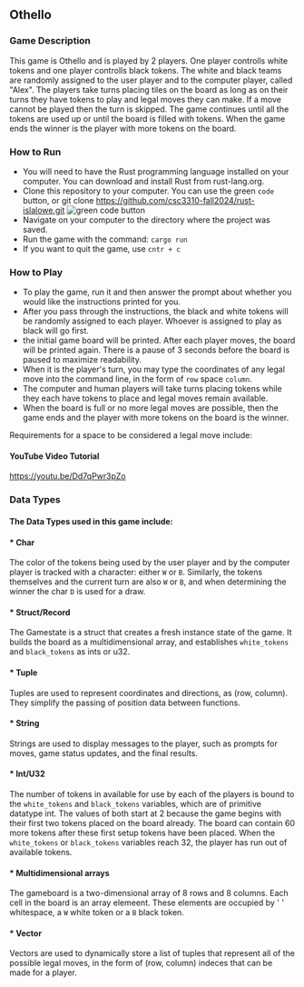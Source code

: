 ## Othello
### Game Description
This game is Othello and is played by 2 players. One player controlls white tokens and one player controlls black tokens. The white and black teams are randomly assigned to the user player and to the computer player, called "Alex". The players take turns placing tiles on the board as long as on their turns they have tokens to play and legal moves they can make. If a move cannot be played then the turn is skipped. The game continues until all the tokens are used up or until the board is filled with tokens. When the game ends the winner is the player with more tokens on the board.

### How to Run
* You will need to have the Rust programming language installed on your computer. You can download and install Rust from rust-lang.org.
* Clone this repository to your computer. You can use the green `code` button, or git clone <https://github.com/csc3310-fall2024/rust-islalowe.git>
![green code button](greenScreenshot.jpeg)
* Navigate on your computer to the directory where the project was saved.
* Run the game with the command: `cargo run`
* If you want to quit the game, use `cntr + c`

### How to Play
* To play the game, run it and then answer the prompt about whether you would like the instructions printed for you.
* After you pass through the instructions, the black and white tokens will be randomly assigned to each player. Whoever is assigned to play as black will go first. 
* the initial game board will be printed. After each player moves, the board will be printed again. There is a pause of 3 seconds before the board is paused to maximize readability.
* When it is the player's turn, you may type the coordinates of any legal move into the command line, in the form of `row` space `column`.
* The computer and human players will take turns placing tokens while they each have tokens to place and legal moves remain available.
* When the board is full or no more legal moves are possible, then the game ends and the player with more tokens on the board is the winner.

Requirements for a space to be considered a legal move include: 


#### YouTube Video Tutorial
https://youtu.be/Dd7qPwr3pZo

### Data Types
#### The Data Types used in this game include:
#### * Char
The color of the tokens being used by the user player and by the computer player is tracked with a character: either `W` or `B`.
Similarly, the tokens themselves and the current turn are also `W` or `B`, and when determining the winner the char `D` is used for a draw.
#### * Struct/Record
The Gamestate is a struct that creates a fresh instance state of the game. It builds the board as a multidimensional array, and establishes `white_tokens` and `black_tokens` as ints or u32. 
#### * Tuple
Tuples are used to represent coordinates and directions, as (row, column). They simplify the passing of position data between functions.
#### * String
Strings are used to display messages to the player, such as prompts for moves, game status updates, and the final results.
#### * Int/U32
The number of tokens in available for use by each of the players is bound to the `white_tokens` and `black_tokens` variables, which are of primitive datatype int. The values of both start at 2 because the game begins with their first two tokens placed on the board already. The board can contain 60 more tokens after these first setup tokens have been placed. When the `white_tokens` or `black_tokens` variables reach 32, the player has run out of available tokens.
#### * Multidimensional arrays
The gameboard is a  two-dimensional array of 8 rows and 8 columns. Each cell in the board is an array elemeent. These elements are occupied by ' ' whitespace, a `W` white token or a `B` black token.
#### * Vector
Vectors are used to dynamically store a list of tuples that represent all of the possible legal moves, in the form of (row, column) indeces that can be made for a player. 

